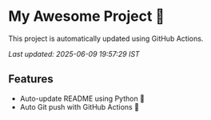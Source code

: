 # My Awesome Project 🚀

This project is automatically updated using GitHub Actions.

_Last updated: 2025-06-09 19:57:29 IST_

## Features
- Auto-update README using Python 🐍
- Auto Git push with GitHub Actions 🤖
